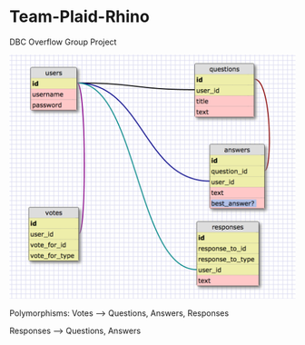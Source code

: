 # Team-Plaid-Rhino
DBC Overflow Group Project


![overflow-schema](imgs/dbc-overflow-schema.png)

Polymorphisms:
Votes -->
Questions, Answers, Responses

Responses -->
Questions, Answers

